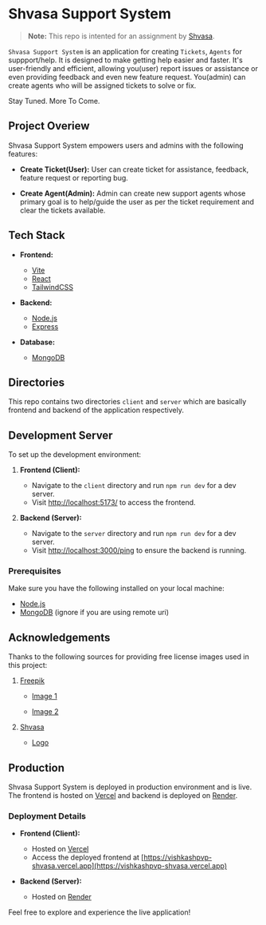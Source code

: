 # Shvasa Support System

> **Note:** This repo is intented for an assignment by [Shvasa](https://shvasa.com).

`Shvasa Support System` is an application for creating `Tickets`, `Agents` for suppport/help. It is designed to make getting help easier and faster. It's user-friendly and efficient, allowing you(user) report issues or assistance or even providing feedback and even new feature request. You(admin) can create agents who will be assigned tickets to solve or fix.

Stay Tuned. More To Come.

## Project Overiew

Shvasa Support System empowers users and admins with the following features:

- **Create Ticket(User):** User can create ticket for assistance, feedback, feature request or reporting bug.

- **Create Agent(Admin):** Admin can create new support agents whose primary goal is to help/guide the user as per the ticket requirement and clear the tickets available.

## Tech Stack

- **Frontend:**

  - [Vite](https://vitejs.dev)
  - [React](https://react.dev/)
  - [TailwindCSS](https://tailwindcss.com/)

- **Backend:**

  - [Node.js](https://nodejs.org)
  - [Express](https://expressjs.com)

- **Database:**

  - [MongoDB](https://www.mongodb.com/)

## Directories

This repo contains two directories `client` and `server` which are basically frontend and backend of the application respectively.

## Development Server

To set up the development environment:

1. **Frontend (Client):**

   - Navigate to the `client` directory and run `npm run dev` for a dev server.
   - Visit [http://localhost:5173/](http://localhost:5173/) to access the frontend.

2. **Backend (Server):**
   - Navigate to the `server` directory and run `npm run dev` for a dev server.
   - Visit [http://localhost:3000/ping](http://localhost:3000/ping) to ensure the backend is running.

### Prerequisites

Make sure you have the following installed on your local machine:

- [Node.js](https://nodejs.org/)
- [MongoDB](https://www.mongodb.com/) (ignore if you are using remote uri)

## Acknowledgements

Thanks to the following sources for providing free license images used in this project:

1. [Freepik](https://freepik.com)

   - [Image 1](https://www.freepik.com/free-vector/organic-flat-customer-support-illustration_13184987.htm)

   - [Image 2](https://www.freepik.com/free-vector/organic-flat-customer-support-illustration_13184981.htm)

2. [Shvasa](https://shvasa.com)

   - [Logo](https://d2jqv2wi58689p.cloudfront.net/shvasa-logo.svg)

## Production

Shvasa Support System is deployed in production environment and is live. The frontend is hosted on [Vercel](https://vercel.com) and backend is deployed on [Render](https://render.com).

### Deployment Details

- **Frontend (Client):**

  - Hosted on [Vercel](https://vercel.com)
  - Access the deployed frontend at [https://vishkashpvp-shvasa.vercel.app](https://vishkashpvp-shvasa.vercel.app)

- **Backend (Server):**

  - Hosted on [Render](https://render.com)

Feel free to explore and experience the live application!
